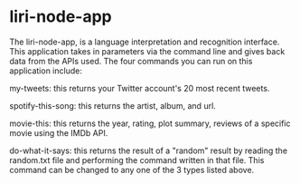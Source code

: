 # liri-node-app

The liri-node-app, is a language interpretation and recognition interface.
 This application takes in parameters via the command line and gives back data from the APIs used. The four commands you can run on this application include:

my-tweets: this returns your Twitter account's 20 most recent tweets.

spotify-this-song: this returns the artist, album, and url.

movie-this: this returns the year, rating, plot summary, reviews of a specific movie using the IMDb API.

do-what-it-says: this returns the result of a "random" result by reading the random.txt file and performing the command written in that file. This command can be changed to any one of the 3 types listed above.